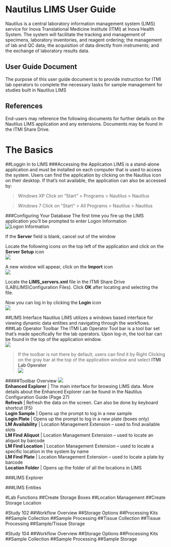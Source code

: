 Nautilus LIMS User Guide
=============
Nautilus is a central laboratory information management system (LIMS) service for Inova Translational Medicine Institute (ITMI) at Inova Health System. The system will facilitate the tracking and management of specimens, laboratory inventories, and reagent ordering; the management of lab and QC data; the acquisition of data directly from instruments; and the exchange of laboratory results data. 

User Guide Document
-----------
The purpose of this user guide document is to provide instruction for ITMI lab operators to complete the necessary tasks for sample management for studies built in Nautilus LIMS

References
----------
End-users may reference the following documents for further details on the Nautilus LIMS application and any extensions.
Documents may be found in the ITMI Share Drive.


The Basics
==========
##Loggin In to LIMS
###Accessing the Application
LIMS is a stand-alone application and must be installed on each computer that is used to access the system. Users can find the application by clicking on the Nautilus icon on their desktop. 
If that’s not available, the application can also be accessed by:
>Windows XP
Click on “Start” > Programs > Nautilus > Nautilus

>Windows 7
Click on "Start" > All Programs > Nautilus > Nautilus

###Configuring Your Database
The first time you fire up the LIMS application you’ll be prompted to enter Logon Information  
![Logon Information][img_logon]

If the __Server__ field is blank, cancel out of the window

Locate the following icons on the top left of the application and click on the __Server Setup__ icon  
![][img_serverSU]

A new window will appear, click on the __Import__ icon  
![][img_serverImport]

Locate the __LIMS_servers.xml__ file in the ITMI Share Drive (LAB\LIMS\Configuration Files). Click __OK__ after locating and selecting the file.

Now you can log in by clicking the __Login__ icon  
![][img_login]

##LIMS Interface
Nautilus LIMS utilizes a windows based interface for viewing dynamic data entities and navigating through the workflows.
###Lab Operator Toolbar
The ITMI Lab Operator Tool bar is a tool bar set that’s made specifically for the lab operators. Upon log-in, the tool bar can be found in the top of the application window.  
![][img_toolbar]
>If the toolbar is not there by default, users can find it by Right Clicking on the gray bar at the top of the application window and select __ITMI Lab Operator__  
>![][img_toolbar_LO]

#####Toolbar Overview
![][img_toolbar_list]  
__Enhanced Explorer__ |	The main interface for browsing LIMS data. More details about the Enhanced Explorer can be found in the Nautilus Configuration Guide (Page 27)  
__Refresh__ | Refresh the data on the screen. Can also be done by keyboard shortcut (F5)  
__Login Sample__ |	Opens up the prompt to log in a new sample  
__Login Plate__ | Opens up the prompt to log in a new plate (boxes only)  
__LM Availability__ | Location Management Extension – used to find available slots  
__LM Find Aliquot__	 | Location Management Extension – used to locate an aliquot by barcode  
__LM Find Location__ | Location Management Extension – used to locate a specific location in the system by name  
__LM Find Plate__ | Location Management Extension – used to locate a plate by barcode  
__Location Folder__ | Opens up the folder of all the locations in LIMS

###LIMS Explorer

###LIMS Entities

#Lab Functions
##Create Storage Boxes
##Location Management
##Create Storage Location

#Study 102
##Workflow Overview
##Storage Options
##Processing Kits
##Sample Collection
##Sample Processing
##Tissue Collection
##Tissue Processing
##Sample/Tissue Storage

#Study 104
##Workflow Overview
##Storage Options
##Processing Kits
##Sample Collection
##Sample Processing
##Sample Storage


[img_logon]: http://i.imgur.com/48oaspS.png
[img_serverSU]: http://i.imgur.com/aOMfWoJ.png
[img_serverImport]: http://i.imgur.com/w8sSI6X.png
[img_login]: http://i.imgur.com/6y5eLjc.png

[img_toolbar]: http://i.imgur.com/mxO2EJB.png
[img_toolbar_LO]: http://i.imgur.com/D0vIR55.png
[img_toolbar_list]: http://i.imgur.com/r8RkisY.png

